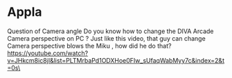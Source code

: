 # Appla
Question of Camera angle
Do you know how to change the DIVA Arcade Camera perspective on PC ?
Just like this video, that guy can change Camera perspective blows the Miku , how did he do that? https://youtube.com/watch?v=JHkcm8ic8jI&list=PLTMrbaPd1ODXHoe0FIw_sUfaqWabMyy7c&index=2&t=0s\
